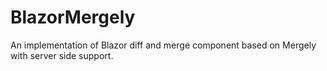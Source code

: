 # BlazorMergely
An implementation of Blazor diff and merge component based on Mergely with server side support.
